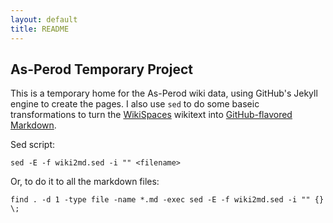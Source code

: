```yaml
---
layout: default
title: README
---
```


As-Perod Temporary Project
--------------------------

This is a temporary home for the As-Perod wiki data, using GitHub's Jekyll engine to create the pages.  I also use `sed` to do some baseic transformations to turn the [WikiSpaces](http://wikispaces.com) wikitext into [GitHub-flavored Markdown](https://help.github.com/articles/markdown-basics/).

Sed script:

	sed -E -f wiki2md.sed -i "" <filename>

Or, to do it to all the markdown files:

	find . -d 1 -type file -name *.md -exec sed -E -f wiki2md.sed -i "" {} \;

